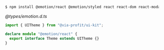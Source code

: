 

```bash
$ npm install @emotion/react @emotion/styled react react-dom react-modal react-popper react-window

```

_@types/emotion.d.ts_

```ts
import { UITheme } from "@via-profit/ui-kit";

declare module "@emotion/react" {
  export interface Theme extends UITheme {}
}
```